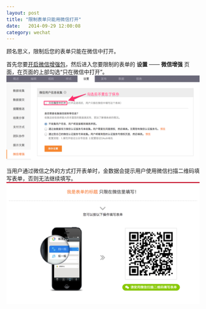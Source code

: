 ```yaml
---
layout: post
title: "限制表单只能用微信打开"
date:   2014-09-29 12:00:08
category: wechat
---
```


顾名思义，限制后您的表单只能在微信中打开。

首先您要[开启微信增强包](enable-wechat-pack.html)，然后进入您要限制的表单的 **设置** —— **微信增强** 页面，在页面的上部勾选“只在微信中打开”。
	![](/images/wechat-only-1.png)

当用户通过微信之外的方式打开表单时，金数据会提示用户使用微信扫描二维码填写表单，否则无法继续填写。
	![](/images/wechat-only-2.png)
